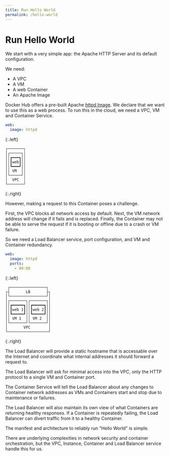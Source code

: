 ```yaml
---
title: Run Hello World
permalink: /hello-world
---
```


# Run Hello World

We start with a very simple app: the Apache HTTP Server and its default configuration.

We need:

* A VPC
* A VM
* A web Container
* An Apache Image

Docker Hub offers a pre-built Apache [httpd Image](https://hub.docker.com/_/httpd/). We declare that we want to use this as a web process. To run this in the cloud, we need a VPC, VM and Container Service.

```yaml
web:
  image: httpd
```
{:.left}

```text
┌───────┐
│┌─────┐│
││┏━━━┓││
││┃web┃││
││┗━━━┛││
││ VM  ││
│└─────┘│
│  VPC  │
└───────┘
```
{:.right}

However, making a request to this Container poses a challenge.

First, the VPC blocks all network access by default. Next, the VM network address will change if it fails and is replaced. Finally, the Container may not be able to serve the request if it is booting or offline due to a crash or VM failure.

So we need a Load Balancer service, port configuration, and VM and Container redundancy.

```yaml
web:
  image: httpd
  ports:
    - 80:80
```
{:.left}

```text
 ┌────────────────┐ 
┌┤       LB       ├┐
│└────────────────┘│
│┌───────┐┌───────┐│
││┏━━━━━┓││┏━━━━━┓││
││┃web 1┃││┃web 2┃││
││┗━━━━━┛││┗━━━━━┛││
││ VM 1  ││ VM 2  ││
│└───────┘└───────┘│
│       VPC        │
└──────────────────┘
```
{:.right}

The Load Balancer will provide a static hostname that is accessable over the Internet and coordinate what internal addresses it should forward a request to.

The Load Balancer will ask for minimal access into the VPC, only the HTTP protocol to a single VM and Container port.

The Container Service will tell the Load Balancer about any changes to Container network addresses as VMs and Containers start and stop due to maintenance or failures.

The Load Balancer will also maintain its own view of what Containers are returning healthy responses. If a Container is repeatedly failing, the Load Balancer can divert traffic from it to a healthy Container.

The manifest and architecture to reliably run "Hello World" is simple.

There are underlying complexities in network security and container orchestration, but the VPC, Instance, Container and Load Balancer service handle this for us.